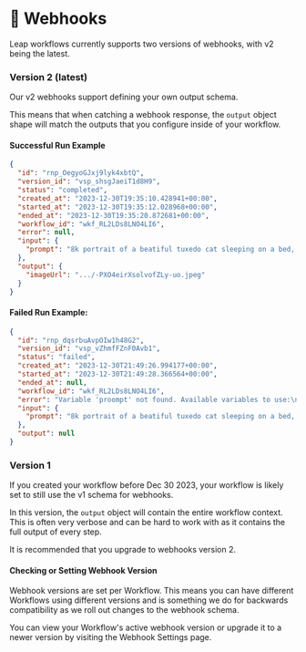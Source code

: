 # 🔗 Webhooks

Leap workflows currently supports two versions of webhooks, with v2 being the latest.

### Version 2 (latest)

Our v2 webhooks support defining your own output schema.

This means that when catching a webhook response, the `output` object shape will match the outputs that you configure inside of your workflow.



#### **Successful Run Example**

```json
{
  "id": "rnp_OegyoGJxj9lyk4xbtQ",
  "version_id": "vsp_shsgJaeiT1d8H9",
  "status": "completed",
  "created_at": "2023-12-30T19:35:10.428941+00:00",
  "started_at": "2023-12-30T19:35:12.028968+00:00",
  "ended_at": "2023-12-30T19:35:20.872681+00:00",
  "workflow_id": "wkf_RL2LDs8LNO4LI6",
  "error": null,
  "input": {
    "prompt": "8k portrait of a beatiful tuxedo cat sleeping on a bed, realistic, unlreal engine 5"
  },
  "output": {
    "imageUrl": ".../-PXO4eirXsolvofZLy-uo.jpeg"
  }
}
```

#### **Failed Run Example:**

```json
{
  "id": "rnp_dqsrbuAvpOIw1h48G2",
  "version_id": "vsp_vZhmfFZnF0Avb1",
  "status": "failed",
  "created_at": "2023-12-30T21:49:26.994177+00:00",
  "started_at": "2023-12-30T21:49:28.366564+00:00",
  "ended_at": null,
  "workflow_id": "wkf_RL2LDs8LNO4LI6",
  "error": "Variable 'proompt' not found. Available variables to use:\nproompt",
  "input": {
    "prompt": "8k portrait of a beatiful tuxedo cat sleeping on a bed, realistic, unlreal engine 5"
  },
  "output": null
}
```



### Version 1

If you created your workflow before Dec 30 2023, your workflow is likely set to still use the v1 schema for webhooks.&#x20;

In this version, the `output` object will contain the entire workflow context. This is often very verbose and can be hard to work with as it contains the full output of every step.

It is recommended that you upgrade to webhooks version 2.

#### Checking or Setting Webhook Version

Webhook versions are set per Workflow. This means you can have different Workflows using different versions and is something we do for backwards compatibility as we roll out changes to the webhook schema.

You can view your Workflow's active webhook version or upgrade it to a newer version by visiting the Webhook Settings page.


<figure><img src=".gitbook/assets/Screenshot 2023-12-30 at 1.22.13 PM.png" alt=""><figcaption></figcaption></figure>



